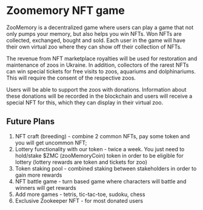 # Zoomemory NFT game

ZooMemory is a decentralized game where users can play a game that not only pumps your memory, but also helps you win NFTs.
Won NFTs are collected, exchanged, bought and sold. 
Each user in the game will have their own virtual zoo where they can show off their collection of NFTs.

The revenue from NFT marketplace royalties will be used for restoration and maintenance of zoos in Ukraine.
In addition, collectors of the rarest NFTs can win special tickets for free visits to zoos, aquariums and dolphinariums. This will require the consent of the respective zoos.

Users will be able to support the zoos with donations. Information about these donations will be recorded in the blockchain and users will receive a special NFT for this, which they can display in their virtual zoo.

## Future Plans

1. NFT craft (breeding) - combine 2 common NFTs, pay some token and you will get uncommon NFT;
2. Lottery functionality with our token - twice a week. You just need to hold/stake $ZMC (zooMemoryCoin) token in order to be eligible for lottery (lottery rewards are token and tickets for zoo)
3. Token staking pool - combined staking between stakeholders in order to gain more rewards
4. NFT battle game - turn based game where characters will battle and winners will get rewards
5. Add more games - tetris, tic-tac-toe, sudoku, chess
6. Exclusive Zookeeper NFT - for most donated users


